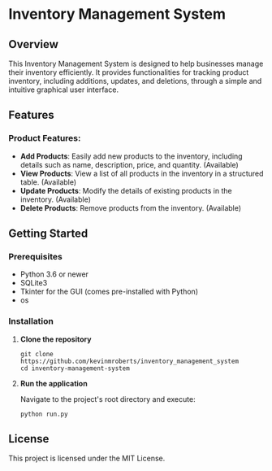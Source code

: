 # Inventory Management System

## Overview
This Inventory Management System is designed to help businesses manage their inventory efficiently. It provides functionalities for tracking product inventory, including additions, updates, and deletions, through a simple and intuitive graphical user interface.

## Features
   ### Product Features:
   - **Add Products**: Easily add new products to the inventory, including details such as name, description, price, and quantity. (Available)
   - **View Products**: View a list of all products in the inventory in a structured table. (Available)
   - **Update Products**: Modify the details of existing products in the inventory. (Available)
   - **Delete Products**: Remove products from the inventory. (Available)

## Getting Started

### Prerequisites
- Python 3.6 or newer
- SQLite3
- Tkinter for the GUI (comes pre-installed with Python)
- os

### Installation

1. **Clone the repository**

   ```
   git clone https://github.com/kevinmroberts/inventory_management_system
   cd inventory-management-system
   ```

2. **Run the application**

    Navigate to the project's root directory and execute:

    ```
    python run.py
    ```

## License
This project is licensed under the MIT License.
